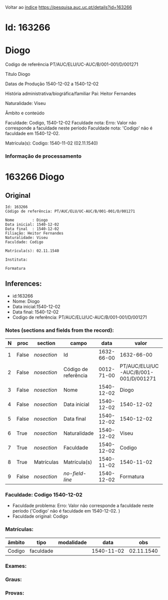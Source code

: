 
Voltar ao [índice](00%20Lista.md)
https://pesquisa.auc.uc.pt/details?id=163266

# Id: 163266
# Diogo

Codigo de referência
PT/AUC/ELU/UC-AUC/B/001-001/D/001271

Título
Diogo

Datas de Produção
1540-12-02 a 1540-12-02

História administrativa/biográfica/familiar
Pai: Heitor Fernandes

Naturalidade: Viseu


Âmbito e conteúdo

Faculdade: Codigo, 1540-12-02 
Faculdade nota: Erro: Valor não corresponde a faculdade neste período
Faculdade nota: 'Codigo' não é faculdade em 1540-12-02.  

Matrícula(s):
Codigo: 1540-11-02 (02.11.1540)


### Informação de processamento
# 163266 Diogo

## Original
```
Id: 163266
Código de referência: PT/AUC/ELU/UC-AUC/B/001-001/D/001271

Nome        : Diogo
Data inicial: 1540-12-02
Data final  : 1540-12-02
Filiação: Heitor Fernandes
Naturalidade: Viseu
Faculdade: Codigo

Matrícula(s): 02.11.1540

Instituta: 

Formatura 

```
## Inferences:
* id:163266
* Nome: Diogo
* Data inicial:1540-12-02
* Data final: 1540-12-02
* Codigo de referência: PT/AUC/ELU/UC-AUC/B/001-001/D/001271

### Notes (sections and fields from the record):
|N  |proc   |section      |campo                 |data        |valor                                 |obs         |
|---|-------|-------------|----------------------|------------|--------------------------------------|------------|
|1  |False  |*nosection*  |Id                    |1632-66-00  |1632-66-00                            |163266      |
|2  |False  |*nosection*  |Código de referência  |0012-71-00  |PT/AUC/ELU/UC-AUC/B/001-001/D/001271  |            |
|3  |False  |*nosection*  |Nome                  |1540-12-02  |Diogo                                 |            |
|4  |False  |*nosection*  |Data inicial          |1540-12-02  |1540-12-02                            |1540-12-02  |
|5  |False  |*nosection*  |Data final            |1540-12-02  |1540-12-02                            |1540-12-02  |
|6  |True   |*nosection*  |Naturalidade          |1540-12-02  |Viseu                                 |            |
|7  |True   |*nosection*  |Faculdade             |1540-12-02  |Codigo                                |            |
|8  |True   |Matrículas   |Matrícula(s)          |1540-11-02  |1540-11-02                            |02.11.1540  |
|9  |False  |*nosection*  |*no-field-line*       |1540-12-02  |Formatura                             |            |
### Faculdade: Codigo 1540-12-02 
* Faculdade problema: Erro: Valor não corresponde a faculdade neste período ('Codigo' não é faculdade em 1540-12-02.  )
* Faculdade original: Codigo

### Matrículas:
|âmbito  |tipo       |modalidade|data        |obs         |
|--------|-----------|----------|------------|------------|
|Codigo  |faculdade  |          |1540-11-02  |02.11.1540  |

### Exames:

### Graus:

### Provas:


